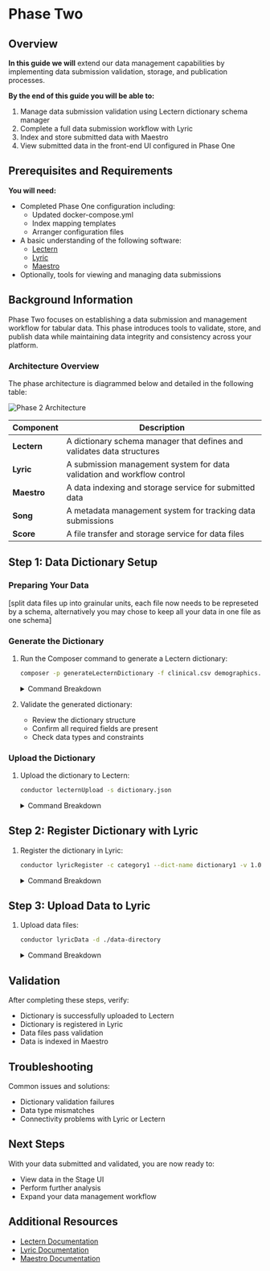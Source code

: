 # Phase Two

## Overview

**In this guide we will** extend our data management capabilities by implementing data submission validation, storage, and publication processes.

**By the end of this guide you will be able to:**

1. Manage data submission validation using Lectern dictionary schema manager
2. Complete a full data submission workflow with Lyric
3. Index and store submitted data with Maestro
4. View submitted data in the front-end UI configured in Phase One

## Prerequisites and Requirements

**You will need:**

- Completed Phase One configuration including:
  - Updated docker-compose.yml
  - Index mapping templates
  - Arranger configuration files
- A basic understanding of the following software:
  - [Lectern](https://docs.overture.bio/docs/core-software/Lectern/overview)
  - [Lyric](https://docs.overture.bio/docs/core-software/Lyric/overview/)
  - [Maestro](https://docs.overture.bio/docs/core-software/Maestro/overview)
- Optionally, tools for viewing and managing data submissions

## Background Information

Phase Two focuses on establishing a data submission and management workflow for tabular data. This phase introduces tools to validate, store, and publish data while maintaining data integrity and consistency across your platform.

### Architecture Overview

The phase architecture is diagrammed below and detailed in the following table:

![Phase 2 Architecture](/docs/images/phase2.png "Phase 2 Architecture")

| Component   | Description                                                             |
| ----------- | ----------------------------------------------------------------------- |
| **Lectern** | A dictionary schema manager that defines and validates data structures  |
| **Lyric**   | A submission management system for data validation and workflow control |
| **Maestro** | A data indexing and storage service for submitted data                  |
| **Song**    | A metadata management system for tracking data submissions              |
| **Score**   | A file transfer and storage service for data files                      |

## Step 1: Data Dictionary Setup

### Preparing Your Data

[split data files up into grainular units, each file now needs to be represeted by a schema, alternatively you may chose to keep all your data in one file as one schema]

### Generate the Dictionary

1. Run the Composer command to generate a Lectern dictionary:

   ```bash
   composer -p generateLecternDictionary -f clinical.csv demographics.csv
   ```

   <details>
   <summary>Command Breakdown</summary>

   In this command:

   - `-p generateLecternDictionary`: Specifies the operation to generate a Lectern dictionary
   - `-f clinical.csv demographics.csv`: Specifies input data files to analyze
   - Additional options include:
     - `-o, --output <path>`: Output file path for generated dictionary
     - `-n, --name <n>`: Dictionary name
     - `-v, --version <version>`: Dictionary version
     - `--delimiter <char>`: CSV delimiter

   The command analyzes the structure of input CSV files and creates a comprehensive data dictionary that defines the structure, constraints, and metadata for your datasets.
   </details>

2. Validate the generated dictionary:
   - Review the dictionary structure
   - Confirm all required fields are present
   - Check data types and constraints

### Upload the Dictionary

1. Upload the dictionary to Lectern:

   ```bash
   conductor lecternUpload -s dictionary.json
   ```

   <details>
   <summary>Command Breakdown</summary>

   In this command:

   - `-s, --schema-file <path>`: Specifies the dictionary JSON file to upload
   - Additional options include:
     - `-u, --lectern-url <url>`: Lectern server URL
     - `-t, --auth-token <token>`: Authentication token
     - `-o, --output <path>`: Output directory for logs

   This step registers your data dictionary with the Lectern service, enabling validation and management of data submissions.
   </details>

## Step 2: Register Dictionary with Lyric

1. Register the dictionary in Lyric:

   ```bash
   conductor lyricRegister -c category1 --dict-name dictionary1 -v 1.0
   ```

   <details>
   <summary>Command Breakdown</summary>

   In this command:

   - `-u, --lyric-url <url>`: Lyric server URL
   - `-c, --category-name <name>`: Category name for the dictionary
   - `--dict-name <name>`: Name of the dictionary
   - `-v, --dictionary-version <version>`: Dictionary version
   - `-e, --default-centric-entity <entity>`: Default centric entity

   This step integrates the dictionary with Lyric, preparing it for data submission and validation.
   </details>

## Step 3: Upload Data to Lyric

1. Upload data files:

   ```bash
   conductor lyricData -d ./data-directory
   ```

   <details>
   <summary>Command Breakdown</summary>

   In this command:

   - `-u, --lyric-url <url>`: Lyric server URL
   - `-l, --lectern-url <url>`: Lectern server URL
   - `-d, --data-directory <path>`: Directory containing CSV data files
   - `-c, --category-id <id>`: Category ID
   - `-g, --organization <name>`: Organization name
   - `-m, --max-retries <number>`: Maximum retry attempts

   This step uploads your data files to Lyric for validation against the previously registered dictionary.
   </details>

## Validation

After completing these steps, verify:

- Dictionary is successfully uploaded to Lectern
- Dictionary is registered in Lyric
- Data files pass validation
- Data is indexed in Maestro

## Troubleshooting

Common issues and solutions:

- Dictionary validation failures
- Data type mismatches
- Connectivity problems with Lyric or Lectern

## Next Steps

With your data submitted and validated, you are now ready to:

- View data in the Stage UI
- Perform further analysis
- Expand your data management workflow

## Additional Resources

- [Lectern Documentation](https://docs.overture.bio/docs/core-software/Lectern/overview)
- [Lyric Documentation](https://docs.overture.bio/docs/core-software/Lyric/overview/)
- [Maestro Documentation](https://docs.overture.bio/docs/core-software/Maestro/overview)

